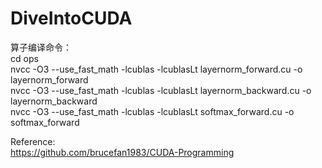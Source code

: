 # DiveIntoCUDA
  
算子编译命令：  
cd ops  
nvcc -O3 --use_fast_math -lcublas -lcublasLt layernorm_forward.cu -o layernorm_forward  
nvcc -O3 --use_fast_math -lcublas -lcublasLt layernorm_backward.cu -o layernorm_backward  
nvcc -O3 --use_fast_math -lcublas -lcublasLt softmax_forward.cu -o softmax_forward  

Reference:  
https://github.com/brucefan1983/CUDA-Programming  
